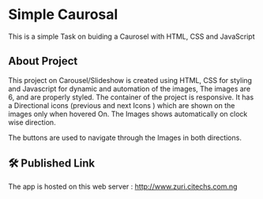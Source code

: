 
# Simple Caurosal

This is a simple Task on buiding a Caurosel with HTML, CSS and JavaScript



## About Project

This project on Carousel/Slideshow is created using HTML, CSS for styling and Javascript for dynamic and automation of the images, The images are 6, and are properly styled. 
The container of the project is responsive.
It has a Directional icons (previous and next Icons ) which are shown on the images only when hovered
On. The Images shows automatically on clock wise direction. 

The buttons are used to navigate through the Images in both directions.
## 🛠 Published Link

The app is hosted on this web server : http://www.zuri.citechs.com.ng
